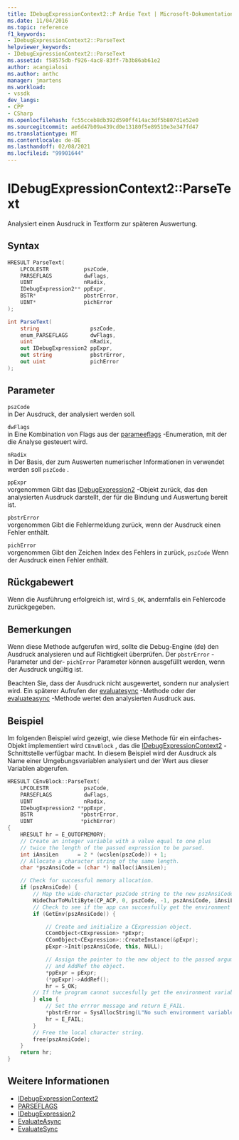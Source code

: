```yaml
---
title: IDebugExpressionContext2::P Ardie Text | Microsoft-Dokumentation
ms.date: 11/04/2016
ms.topic: reference
f1_keywords:
- IDebugExpressionContext2::ParseText
helpviewer_keywords:
- IDebugExpressionContext2::ParseText
ms.assetid: f58575db-f926-4ac8-83ff-7b3b86ab61e2
author: acangialosi
ms.author: anthc
manager: jmartens
ms.workload:
- vssdk
dev_langs:
- CPP
- CSharp
ms.openlocfilehash: fc55cceb8db392d590ff414ac3df5b807d1e52e0
ms.sourcegitcommit: ae6d47b09a439cd0e13180f5e89510e3e347fd47
ms.translationtype: MT
ms.contentlocale: de-DE
ms.lasthandoff: 02/08/2021
ms.locfileid: "99901644"
---
```

# <a name="idebugexpressioncontext2parsetext"></a>IDebugExpressionContext2::ParseText
Analysiert einen Ausdruck in Textform zur späteren Auswertung.

## <a name="syntax"></a>Syntax

```cpp
HRESULT ParseText(
    LPCOLESTR           pszCode,
    PARSEFLAGS          dwFlags,
    UINT                nRadix,
    IDebugExpression2** ppExpr,
    BSTR*               pbstrError,
    UINT*               pichError
);
```

```csharp
int ParseText(
    string                pszCode,
    enum_PARSEFLAGS       dwFlags,
    uint                  nRadix,
    out IDebugExpression2 ppExpr,
    out string            pbstrError,
    out uint              pichError
);
```

## <a name="parameters"></a>Parameter
`pszCode`\
in Der Ausdruck, der analysiert werden soll.

`dwFlags`\
in Eine Kombination von Flags aus der [parameeflags](../../../extensibility/debugger/reference/parseflags.md) -Enumeration, mit der die Analyse gesteuert wird.

`nRadix`\
in Der Basis, der zum Auswerten numerischer Informationen in verwendet werden soll `pszCode` .

`ppExpr`\
vorgenommen Gibt das [IDebugExpression2](../../../extensibility/debugger/reference/idebugexpression2.md) -Objekt zurück, das den analysierten Ausdruck darstellt, der für die Bindung und Auswertung bereit ist.

`pbstrError`\
vorgenommen Gibt die Fehlermeldung zurück, wenn der Ausdruck einen Fehler enthält.

`pichError`\
vorgenommen Gibt den Zeichen Index des Fehlers in zurück, `pszCode` Wenn der Ausdruck einen Fehler enthält.

## <a name="return-value"></a>Rückgabewert
Wenn die Ausführung erfolgreich ist, wird `S_OK`, andernfalls ein Fehlercode zurückgegeben.

## <a name="remarks"></a>Bemerkungen
Wenn diese Methode aufgerufen wird, sollte die Debug-Engine (de) den Ausdruck analysieren und auf Richtigkeit überprüfen. Der `pbstrError` -Parameter und der- `pichError` Parameter können ausgefüllt werden, wenn der Ausdruck ungültig ist.

Beachten Sie, dass der Ausdruck nicht ausgewertet, sondern nur analysiert wird. Ein späterer Aufrufen der [evaluatesync](../../../extensibility/debugger/reference/idebugexpression2-evaluatesync.md) -Methode oder der [evaluateasync](../../../extensibility/debugger/reference/idebugexpression2-evaluateasync.md) -Methode wertet den analysierten Ausdruck aus.

## <a name="example"></a>Beispiel
Im folgenden Beispiel wird gezeigt, wie diese Methode für ein einfaches-Objekt implementiert wird `CEnvBlock` , das die [IDebugExpressionContext2](../../../extensibility/debugger/reference/idebugexpressioncontext2.md) -Schnittstelle verfügbar macht. In diesem Beispiel wird der Ausdruck als Name einer Umgebungsvariablen analysiert und der Wert aus dieser Variablen abgerufen.

```cpp
HRESULT CEnvBlock::ParseText(
    LPCOLESTR           pszCode,
    PARSEFLAGS          dwFlags,
    UINT                nRadix,
    IDebugExpression2 **ppExpr,
    BSTR               *pbstrError,
    UINT               *pichError)
{
    HRESULT hr = E_OUTOFMEMORY;
    // Create an integer variable with a value equal to one plus
    // twice the length of the passed expression to be parsed.
    int iAnsiLen      = 2 * (wcslen(pszCode)) + 1;
    // Allocate a character string of the same length.
    char *pszAnsiCode = (char *) malloc(iAnsiLen);

    // Check for successful memory allocation.
    if (pszAnsiCode) {
        // Map the wide-character pszCode string to the new pszAnsiCode character string.
        WideCharToMultiByte(CP_ACP, 0, pszCode, -1, pszAnsiCode, iAnsiLen, NULL, NULL);
        // Check to see if the app can succesfully get the environment variable.
        if (GetEnv(pszAnsiCode)) {

            // Create and initialize a CExpression object.
            CComObject<CExpression> *pExpr;
            CComObject<CExpression>::CreateInstance(&pExpr);
            pExpr->Init(pszAnsiCode, this, NULL);

            // Assign the pointer to the new object to the passed argument
            // and AddRef the object.
            *ppExpr = pExpr;
            (*ppExpr)->AddRef();
            hr = S_OK;
        // If the program cannot succesfully get the environment variable.
        } else {
            // Set the errror message and return E_FAIL.
            *pbstrError = SysAllocString(L"No such environment variable.");
            hr = E_FAIL;
        }
        // Free the local character string.
        free(pszAnsiCode);
    }
    return hr;
}
```

## <a name="see-also"></a>Weitere Informationen
- [IDebugExpressionContext2](../../../extensibility/debugger/reference/idebugexpressioncontext2.md)
- [PARSEFLAGS](../../../extensibility/debugger/reference/parseflags.md)
- [IDebugExpression2](../../../extensibility/debugger/reference/idebugexpression2.md)
- [EvaluateAsync](../../../extensibility/debugger/reference/idebugexpression2-evaluateasync.md)
- [EvaluateSync](../../../extensibility/debugger/reference/idebugexpression2-evaluatesync.md)
